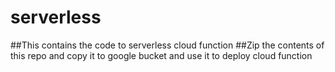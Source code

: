 # serverless

##This contains the code to serverless cloud function
##Zip the contents of this repo and copy it to google bucket and use it to deploy cloud function